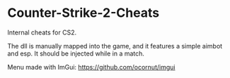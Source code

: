 # Counter-Strike-2-Cheats
Internal cheats for CS2.

The dll is manually mapped into the game, and it features a simple aimbot and esp.
It should be injected while in a match.

Menu made with ImGui: https://github.com/ocornut/imgui
